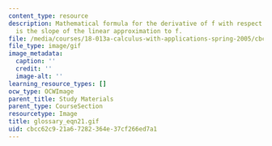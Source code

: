 ```yaml
---
content_type: resource
description: Mathematical formula for the derivative of f with respect to x, which
  is the slope of the linear approximation to f.
file: /media/courses/18-013a-calculus-with-applications-spring-2005/cbcc62c921a67282364e37cf266ed7a1_glossary_eqn21.gif
file_type: image/gif
image_metadata:
  caption: ''
  credit: ''
  image-alt: ''
learning_resource_types: []
ocw_type: OCWImage
parent_title: Study Materials
parent_type: CourseSection
resourcetype: Image
title: glossary_eqn21.gif
uid: cbcc62c9-21a6-7282-364e-37cf266ed7a1
---
```

